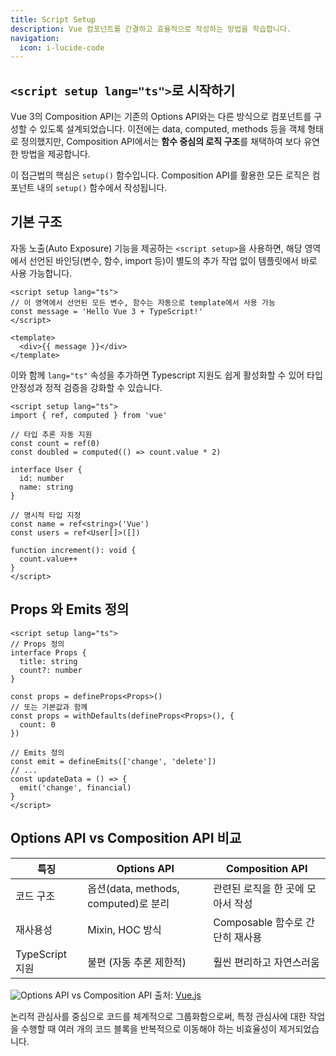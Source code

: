 ```yaml
---
title: Script Setup
description: Vue 컴포넌트를 간결하고 효율적으로 작성하는 방법을 학습합니다.
navigation:
  icon: i-lucide-code
---
```


## `<script setup lang="ts">`로 시작하기
Vue 3의 Composition API는 기존의 Options API와는 다른 방식으로 컴포넌트를 구성할 수 있도록 설계되었습니다. 이전에는 data, computed, methods 등을 객체 형태로 정의했지만, Composition API에서는 **함수 중심의 로직 구조**를 채택하여 보다 유연한 방법을 제공합니다.

이 접근법의 핵심은 `setup()` 함수입니다. Composition API를 활용한 모든 로직은 컴포넌트 내의 `setup()` 함수에서 작성됩니다.

## 기본 구조
자동 노출(Auto Exposure) 기능을 제공하는 `<script setup>`을 사용하면, 해당 영역에서 선언된 바인딩(변수, 함수, import 등)이 별도의 추가 작업 없이 템플릿에서 바로 사용 가능합니다. 
```vue
<script setup lang="ts">
// 이 영역에서 선언된 모든 변수, 함수는 자동으로 template에서 사용 가능
const message = 'Hello Vue 3 + TypeScript!'
</script>

<template>
  <div>{{ message }}</div>
</template>

```
이와 함께 `lang="ts"` 속성을 추가하면 Typescript 지원도 쉽게 활성화할 수 있어 타입 안정성과 정적 검증을 강화할 수 있습니다.

```vue
<script setup lang="ts">
import { ref, computed } from 'vue'

// 타입 추론 자동 지원
const count = ref(0)
const doubled = computed(() => count.value * 2)

interface User {
  id: number
  name: string
}

// 명시적 타입 지정
const name = ref<string>('Vue')
const users = ref<User[]>([])

function increment(): void {
  count.value++
}
</script>
```

## Props 와 Emits 정의
```vue
<script setup lang="ts">
// Props 정의
interface Props {
  title: string
  count?: number
}

const props = defineProps<Props>()
// 또는 기본값과 함께
const props = withDefaults(defineProps<Props>(), {
  count: 0
})

// Emits 정의
const emit = defineEmits(['change', 'delete'])
// ...
const updateData = () => {
  emit('change', financial)
}
</script>
```

## Options API vs Composition API 비교
| 특징    | Options API   | Composition API                     |
|---------|-----------|--------------------------|
| 코드 구조 | 옵션(data, methods, computed)로 분리 | 관련된 로직을 한 곳에 모아서 작성 |
| 재사용성  | Mixin, HOC 방식 | Composable 함수로 간단히 재사용 |
| TypeScript 지원 | 불편 (자동 추론 제한적) | 훨씬 편리하고 자연스러움 |

![Options API vs Composition API](https://ko.vuejs.org/assets/composition-api-after.ZXskY_32.png)
출처: [Vue.js](https://ko.vuejs.org/)

논리적 관심사를 중심으로 코드를 체계적으로 그룹화함으로써, 특정 관심사에 대한 작업을 수행할 때 여러 개의 코드 블록을 반복적으로 이동해야 하는 비효율성이 제거되었습니다.

